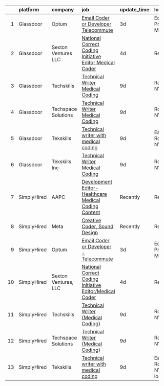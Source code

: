 

|    | platform    | company              | job                                                                                                                                                                                                                                                                                                                           | update_time   | location                       |
|---:|:------------|:---------------------|:------------------------------------------------------------------------------------------------------------------------------------------------------------------------------------------------------------------------------------------------------------------------------------------------------------------------------|:--------------|:-------------------------------|
|  1 | Glassdoor   | Optum                | [Email Coder or Developer   Telecommute](https://www.glassdoor.com/partner/jobListing.htm?pos=101&ao=1136043&s=58&guid=00000183074524559928c10c6439dd3d&src=GD_JOB_AD&t=SR&vt=w&cs=1_fb9a553d&cb=1662274315534&jobListingId=1008108432514&jrtk=3-0-1gc3ka94fitnr801-1gc3ka950i7n3800-5f280c8fd2eb9836-)                       | 3d            | Eden Prairie, MN               |
|  2 | Glassdoor   | Sexton Ventures  LLC | [National Correct Coding Initiative Editor Medical Coder](https://www.glassdoor.com/partner/jobListing.htm?pos=102&ao=1136043&s=58&guid=00000183074524559928c10c6439dd3d&src=GD_JOB_AD&t=SR&vt=w&ea=1&cs=1_b69d9079&cb=1662274315535&jobListingId=1008104147847&jrtk=3-0-1gc3ka94fitnr801-1gc3ka950i7n3800-daa433ba363b57e7-) | 4d            | Remote                         |
|  3 | Glassdoor   | Techskills           | [Technical Writer  Medical Coding ](https://www.glassdoor.com/partner/jobListing.htm?pos=105&ao=1136043&s=58&guid=00000183074524559928c10c6439dd3d&src=GD_JOB_AD&t=SR&vt=w&ea=1&cs=1_e2608f27&cb=1662274315535&jobListingId=1008094354634&jrtk=3-0-1gc3ka94fitnr801-1gc3ka950i7n3800-06a1afdb5b6a5a67-)                       | 9d            | Rochester, NY                  |
|  4 | Glassdoor   | Techspace Solutions  | [Technical Writer  Medical Coding ](https://www.glassdoor.com/partner/jobListing.htm?pos=104&ao=1136043&s=58&guid=00000183074524559928c10c6439dd3d&src=GD_JOB_AD&t=SR&vt=w&ea=1&cs=1_bfc58004&cb=1662274315535&jobListingId=1008094391969&jrtk=3-0-1gc3ka94fitnr801-1gc3ka950i7n3800-75582c4624561c62-)                       | 9d            | Rochester, NY                  |
|  5 | Glassdoor   | Tekskills            | [Technical writer with medical coding](https://www.glassdoor.com/partner/jobListing.htm?pos=106&ao=1136043&s=58&guid=00000183074524559928c10c6439dd3d&src=GD_JOB_AD&t=SR&vt=w&ea=1&cs=1_9d125d2d&cb=1662274315535&jobListingId=1008094282565&jrtk=3-0-1gc3ka94fitnr801-1gc3ka950i7n3800-2904e57141251434-)                    | 9d            | East Rochester, NY             |
|  6 | Glassdoor   | Tekskills Inc        | [Technical Writer  Medical Coding ](https://www.glassdoor.com/partner/jobListing.htm?pos=103&ao=1136043&s=58&guid=00000183074524559928c10c6439dd3d&src=GD_JOB_AD&t=SR&vt=w&ea=1&cs=1_6c337725&cb=1662274315535&jobListingId=1008094416689&jrtk=3-0-1gc3ka94fitnr801-1gc3ka950i7n3800-6511ea18ecfb4dcc-)                       | 9d            | Rochester, NY                  |
|  7 | SimplyHired | AAPC                 | [Development Editor-Healthcare Medical Coding Content](https://www.simplyhired.com/job/x6qu5CK5N3c1SBa3VDSnxGfPqEwR4LTs3yke6h7spo2H3hPjwsaASg?q=creative+coder)                                                                                                                                                               | Recently      | Remote                         |
|  8 | SimplyHired | Meta                 | [Creative Coder, Sound Design](https://www.simplyhired.com/job/9a9P9EXZZjwb3fAPHFsjVOFtHWB-_8TmY8e-uzGqYIjO_8bJ7Xk8Dg?q=creative+coder)                                                                                                                                                                                       | Recently      | Remote                         |
|  9 | SimplyHired | Optum                | [Email Coder or Developer - Telecommute](https://www.simplyhired.com/job/LboBqKvq3db_KdginWT1nTv5QFHwfnODl7HzDss-fTQZIbWQQFF3FQ?q=creative+coder)                                                                                                                                                                             | 3d            | Eden Prairie, MN               |
| 10 | SimplyHired | Sexton Ventures, LLC | [National Correct Coding Initiative Editor/Medical Coder](https://www.simplyhired.com/job/7QPsb4PK9gv6qY1v25vHX6dEQtKg6znAEfiHxnzf1enSXur5hOFUjQ?q=creative+coder)                                                                                                                                                            | 4d            | Remote                         |
| 11 | SimplyHired | Techskills           | [Technical Writer (Medical Coding)](https://www.simplyhired.com/job/JxVy5QR5KRpCsXZWPg5uNrqWHDzE7wEO3GaunfGYK6_LadP0DOG0cg?q=creative+coder)                                                                                                                                                                                  | 9d            | Rochester, NY                  |
| 12 | SimplyHired | Techspace Solutions  | [Technical Writer (Medical Coding)](https://www.simplyhired.com/job/NJ_LWiGOxJBlEwmcRAcsI3Pt3twjKSvNSkpLMwAPdJX68uv_Ti9O-g?q=creative+coder)                                                                                                                                                                                  | 9d            | Rochester, NY                  |
| 13 | SimplyHired | Tekskills            | [Technical writer with medical coding](https://www.simplyhired.com/job/Gp81_aB0sBspKt1YpYQHei1hmdokvG9pkvRy8w-aZjoHJEz8BE2_JQ?q=creative+coder)                                                                                                                                                                               | 9d            | East Rochester, NY +1 location |